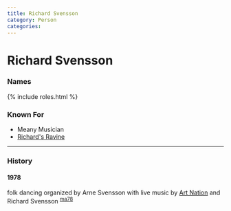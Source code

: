 ```yaml
---
title: Richard Svensson
category: Person
categories:
---
```

<!--img src="/img/19YY-Richard-Svensson.jpeg" style="width: 40%;" align="right"-->
# Richard Svensson
### Names

{% include roles.html %}
### Known For
- Meany Musician
- [Richard's Ravine](/Area/Richard's-Ravine)

---
### History
#### 1978

folk dancing organized by Arne Svensson with live music by [Art Nation](/Person/Art-Nation) and Richard Svensson <sup>[ma78][]</sup>


[ma78]: /Mountaineer-Annual#1978